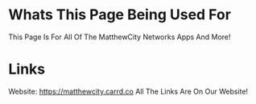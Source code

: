 # Whats This Page Being Used For
This Page Is For All Of The MatthewCity Networks Apps And More!
# Links
Website: https://matthewcity.carrd.co
All The Links Are On Our Website!
